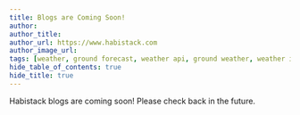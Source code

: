 ```yaml
---
title: Blogs are Coming Soon!
author: 
author_title: 
author_url: https://www.habistack.com
author_image_url: 
tags: [weather, ground forecast, weather api, ground weather, weather intelligence]
hide_table_of_contents: true
hide_title: true
---
```


Habistack blogs are coming soon!  Please check back in the future.